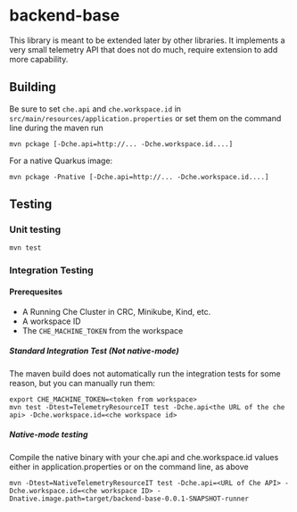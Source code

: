 # backend-base

This library is meant to be extended later by other libraries.  It implements a very small telemetry API that does not do much, require extension to add more capability.

## Building

Be sure to set `che.api` and `che.workspace.id` in `src/main/resources/application.properties` or set them on the command line during the maven run

`mvn pckage [-Dche.api=http://... -Dche.workspace.id....]`

For a native Quarkus image:

`mvn pckage -Pnative [-Dche.api=http://... -Dche.workspace.id....]`

## Testing

### Unit testing

`mvn test`

###  Integration Testing

#### Prerequesites

+ A Running Che Cluster in CRC, Minikube, Kind, etc.
+ A workspace ID
+ The `CHE_MACHINE_TOKEN` from the workspace

##### Standard Integration Test (Not native-mode)

The maven build does not automatically run the integration tests for some reason, but you can manually run them:

```shell script
export CHE_MACHINE_TOKEN=<token from workspace>
mvn test -Dtest=TelemetryResourceIT test -Dche.api<the URL of the che api> -Dche.workspace.id=<che workspace id>
```

##### Native-mode testing

Compile the native binary with your che.api and che.workspace.id values either in application.properties or on the command line, as above

```shell script
mvn -Dtest=NativeTelemetryResourceIT test -Dche.api=<URL of Che API> -Dche.workspace.id=<che workspace ID> -Dnative.image.path=target/backend-base-0.0.1-SNAPSHOT-runner
```
